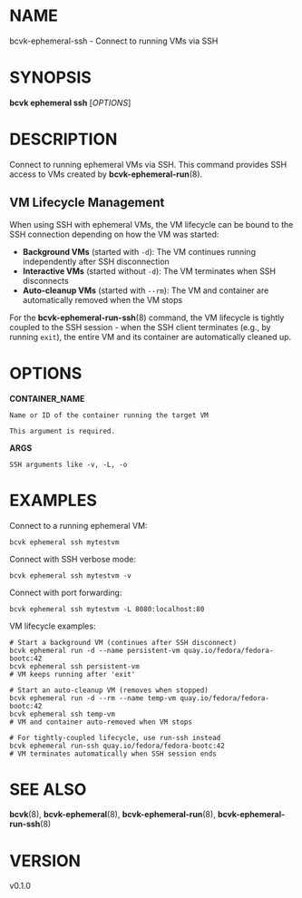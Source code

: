 # NAME

bcvk-ephemeral-ssh - Connect to running VMs via SSH

# SYNOPSIS

**bcvk ephemeral ssh** [*OPTIONS*]

# DESCRIPTION

Connect to running ephemeral VMs via SSH. This command provides SSH access to VMs created by **bcvk-ephemeral-run**(8).

## VM Lifecycle Management

When using SSH with ephemeral VMs, the VM lifecycle can be bound to the SSH connection depending on how the VM was started:

- **Background VMs** (started with `-d`): The VM continues running independently after SSH disconnection
- **Interactive VMs** (started without `-d`): The VM terminates when SSH disconnects
- **Auto-cleanup VMs** (started with `--rm`): The VM and container are automatically removed when the VM stops

For the **bcvk-ephemeral-run-ssh**(8) command, the VM lifecycle is tightly coupled to the SSH session - when the SSH client terminates (e.g., by running `exit`), the entire VM and its container are automatically cleaned up.

# OPTIONS

<!-- BEGIN GENERATED OPTIONS -->
**CONTAINER_NAME**

    Name or ID of the container running the target VM

    This argument is required.

**ARGS**

    SSH arguments like -v, -L, -o

<!-- END GENERATED OPTIONS -->

# EXAMPLES

Connect to a running ephemeral VM:

    bcvk ephemeral ssh mytestvm

Connect with SSH verbose mode:

    bcvk ephemeral ssh mytestvm -v

Connect with port forwarding:

    bcvk ephemeral ssh mytestvm -L 8080:localhost:80

VM lifecycle examples:

    # Start a background VM (continues after SSH disconnect)
    bcvk ephemeral run -d --name persistent-vm quay.io/fedora/fedora-bootc:42
    bcvk ephemeral ssh persistent-vm
    # VM keeps running after 'exit'
    
    # Start an auto-cleanup VM (removes when stopped)
    bcvk ephemeral run -d --rm --name temp-vm quay.io/fedora/fedora-bootc:42
    bcvk ephemeral ssh temp-vm
    # VM and container auto-removed when VM stops
    
    # For tightly-coupled lifecycle, use run-ssh instead
    bcvk ephemeral run-ssh quay.io/fedora/fedora-bootc:42
    # VM terminates automatically when SSH session ends

# SEE ALSO

**bcvk**(8), **bcvk-ephemeral**(8), **bcvk-ephemeral-run**(8), **bcvk-ephemeral-run-ssh**(8)

# VERSION

v0.1.0